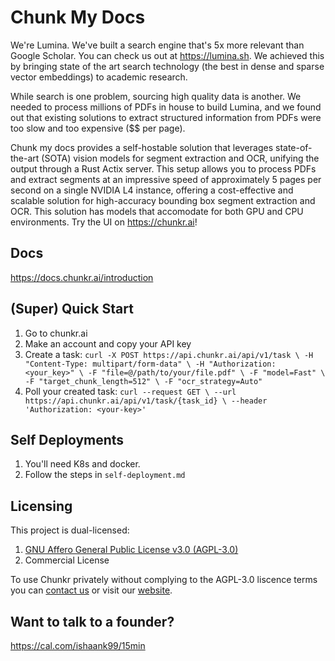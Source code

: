 # Chunk My Docs

We're Lumina. We've built a search engine that's 5x more relevant than Google Scholar. You can check us out at https://lumina.sh. We achieved this by bringing state of the art search technology (the best in dense and sparse vector embeddings) to academic research. 

While search is one problem, sourcing high quality data is another. We needed to process millions of PDFs in house to build Lumina, and we found out that existing solutions to extract structured information from PDFs were too slow and too expensive ($$ per page). 

Chunk my docs provides a self-hostable solution that leverages state-of-the-art (SOTA) vision models for segment extraction and OCR, unifying the output through a Rust Actix server. This setup allows you to process PDFs and extract segments at an impressive speed of approximately 5 pages per second on a single NVIDIA L4 instance, offering a cost-effective and scalable solution for high-accuracy bounding box segment extraction and OCR. This solution has models that accomodate for both GPU and CPU environments. Try the UI on https://chunkr.ai!

## Docs

https://docs.chunkr.ai/introduction

## (Super) Quick Start

1. Go to chunkr.ai
2. Make an account and copy your API key
3. Create a task:
   `curl -X POST https://api.chunkr.ai/api/v1/task \
  -H "Content-Type: multipart/form-data" \
  -H "Authorization: <your_key>" \
  -F "file=@/path/to/your/file.pdf" \
  -F "model=Fast" \
  -F "target_chunk_length=512" \
  -F "ocr_strategy=Auto"`
4. Poll your created task:
   `curl --request GET \
    --url https://api.chunkr.ai/api/v1/task/{task_id} \
    --header 'Authorization: <your-key>'`

## Self Deployments

1. You'll need K8s and docker.
2. Follow the steps in `self-deployment.md`

## Licensing

This project is dual-licensed:

1. [GNU Affero General Public License v3.0 (AGPL-3.0)](LICENSE)
2. Commercial License

To use Chunkr privately without complying to the AGPL-3.0 liscence terms you can [contact us](mailto:ishaan@lumina.sh) or visit our [website](https://chunkr.ai).

## Want to talk to a founder?
https://cal.com/ishaank99/15min
